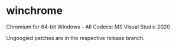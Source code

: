 # winchrome
Chromium for 64-bit Windows - All Codecs: MS Visual Studio 2020

Ungoogled patches are in the respective release branch.
